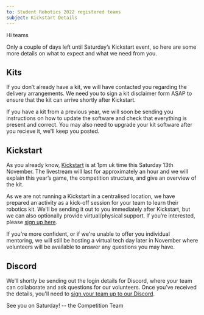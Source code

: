 ```yaml
---
to: Student Robotics 2022 registered teams
subject: Kickstart Details
---
```


Hi teams

Only a couple of days left until Saturday’s Kickstart event, so here are some more details on what to expect and what we need from you.

## Kits

If you don’t already have a kit, we will have contacted you regarding the delivery arrangements. We need you to sign a kit disclaimer form ASAP to ensure that the kit can arrive shortly after Kickstart.

If you have a kit from a previous year, we will soon be sending you instructions on how to update the software and check that everything is present and correct. You may also need to upgrade your kit software after you recieve it, we'll keep you posted.

## Kickstart

As you already know, [Kickstart](https://studentrobotics.org/events/sr2022/kickstart/) is at 1pm uk time this Saturday 13th November. The livestream will last for approximately an hour and we will explain this year’s game, the competition structure, and give an overview of the kit.

As we are not running a Kickstart in a centralised location, we have prepared an activity as a kick-off session for your team to learn their robotics kit. We'll be sending it out to you immediately after Kickstart, but we can also optionally provide virtual/physical support. If you’re interested, please [sign up here](https://forms.gle/ojysPbkfcpKCtW8z6).

If you're more confident, or if we're unable to offer you individual mentoring, we will still be hosting a virtual tech day later in November where volunteers will be available to answer any questions you may have.

## Discord

We’ll shortly be sending out the login details for Discord, where your team can collaborate and ask questions for our volunteers. Once you’ve received the details, you'll need to [sign your team up to our Discord](https://studentrobotics.org/docs/team_admin/discord).

See you on Saturday!
-- the Competition Team
